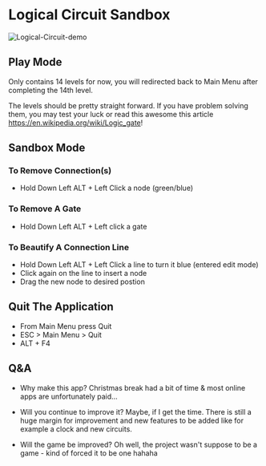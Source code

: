 # Logical Circuit Sandbox

![Logical-Circuit-demo](https://user-images.githubusercontent.com/38596161/149224268-f5e6635e-1540-49e9-99e4-6ecdd20e3dbb.gif)


## Play Mode
Only contains 14 levels for now, you will redirected back to Main Menu after completing the 14th level.

The levels should be pretty straight forward. If you have problem solving them, you may test your luck or read this awesome this article https://en.wikipedia.org/wiki/Logic_gate!


## Sandbox Mode
### To Remove Connection(s)
- Hold Down Left ALT + Left Click a node (green/blue)

### To Remove A Gate
- Hold Down Left ALT + Left click a gate

### To Beautify A Connection Line
- Hold Down Left ALT + Left Click a line to turn it blue (entered edit mode)
- Click again on the line to insert a node
- Drag the new node to desired postion

## Quit The Application
- From Main Menu press Quit
- ESC > Main Menu > Quit
- ALT + F4



## Q&A
- Why make this app?
Christmas break had a bit of time & most online apps are unfortunately paid...

- Will you continue to improve it?
Maybe, if I get the time. There is still a huge margin for improvement and new features to be added like for example a clock and new circuits.

- Will the game be improved? 
Oh well, the project wasn't suppose to be a game - kind of forced it to be one hahaha

